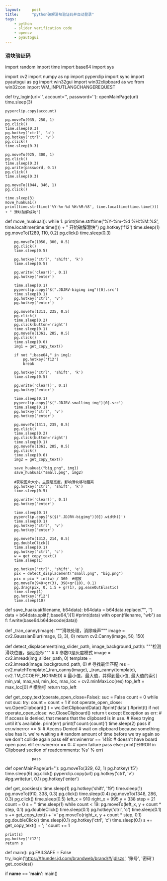 ```yaml
---
layout:     post
title:      "python破解滑块验证码并自动登录"
tags:
    - python
    - slider verification code
    - opencv
    - pyautogui
---
```

### 滑块验证码

import random
import time
import base64
import sys

import cv2
import numpy as np
import pyperclip
import sync
import pyautogui as pg
import win32gui
import win32clipboard as wc
from win32con import WM_INPUTLANGCHANGEREQUEST

def try_login(url='', account='', password=''):
    openMainPage(url)
    time.sleep(3)

    pyperclip.copy(account)

    pg.moveTo(935, 250, 1)
    pg.click()
    time.sleep(0.3)
    pg.hotkey('ctrl', 'a')
    pg.hotkey('ctrl', 'v')
    pg.click()
    time.sleep(0.3)

    pg.moveTo(925, 300, 1)
    pg.click()
    time.sleep(0.3)
    pg.write(password, 0.1)
    pg.click()
    time.sleep(0.3)

    pg.moveTo(1044, 346, 1)
    pg.click()

    time.sleep(3)
    move_huakuai()
    print(time.strftime('%Y-%m-%d %H:%M:%S', time.localtime(time.time())) + " 滑块破解成功")

def move_huakuai():
    while 1:
        print(time.strftime('%Y-%m-%d %H:%M:%S', time.localtime(time.time())) + " 开始破解滑块")
        pg.hotkey('f12')
        time.sleep(1)
        pg.moveTo(1289, 110, 0.2)
        pg.click()
        time.sleep(0.3)

        pg.moveTo(1050, 300, 0.5)
        pg.click()
        time.sleep(0.5)
        
        pg.hotkey('ctrl', 'shift', 'k')
        time.sleep(0.5)

        pg.write('clear()', 0.1)
        pg.hotkey('enter')

        time.sleep(0.1)
        pyperclip.copy('$(".JDJRV-bigimg img")[0].src')
        time.sleep(0.1)
        pg.hotkey('ctrl', 'v')
        pg.hotkey('enter')

        pg.moveTo(1311, 235, 0.5)
        pg.click()
        time.sleep(0.2)
        pg.click(button='right')
        time.sleep(0.1)
        pg.moveTo(1361, 285, 0.5)
        pg.click()
        time.sleep(0.6)
        img1 = get_copy_text()

        if not ";base64," in img1:
            pg.hotkey('f12')
            break

        pg.hotkey('ctrl', 'shift', 'k')
        time.sleep(0.5)

        pg.write('clear()', 0.1)
        pg.hotkey('enter')

        time.sleep(0.1)
        pyperclip.copy('$(".JDJRV-smallimg img")[0].src')
        time.sleep(0.1)
        pg.hotkey('ctrl', 'v')
        pg.hotkey('enter')

        pg.moveTo(1311, 235, 0.5)
        pg.click()
        time.sleep(0.2)
        pg.click(button='right')
        time.sleep(0.1)
        pg.moveTo(1361, 285, 0.5)
        pg.click()
        time.sleep(0.6)
        img2 = get_copy_text()

        save_huakuai("big.png", img1)
        save_huakuai("small.png", img2)

        #获取图片大小，主要是宽度，影响滑块移动距离
        pg.hotkey('ctrl', 'shift', 'k')
        time.sleep(0.5)

        pg.write('clear()', 0.1)
        pg.hotkey('enter')

        time.sleep(0.1)
        pyperclip.copy('$($(".JDJRV-bigimg")[0]).width()')
        time.sleep(0.1)
        pg.hotkey('ctrl', 'v')
        pg.hotkey('enter')

        pg.moveTo(1312, 214, 0.5)
        pg.doubleClick()
        time.sleep(0.1)
        pg.hotkey('ctrl', 'c')
        w = get_copy_text()
        time.sleep(1)
        
        pg.hotkey('ctrl', 'shift', 'e')
        pix = detect_displacement("small.png", "big.png")
        pix = pix * int(w) / 360  #缩放
        pg.moveTo(948+gr(3), 398+gr(10), 0.1)
        pg.drag(pix, 0, 1.5 + gr(1), pg.easeOutElastic)
        time.sleep(1)
        pg.hotkey('f12')
        time.sleep(10)


def save_huakuai(filename, b64data):
    b64data = b64data.replace('"', '')
    data = b64data.split(';base64,')[1]
    #print(data)
    with open(filename, "wb") as f:
        f.write(base64.b64decode(data))

def _tran_canny(image):
    """滑块处理，消除噪声"""
    image = cv2.GaussianBlur(image, (3, 3), 0)
    return cv2.Canny(image, 50, 150)


def detect_displacement(img_slider_path, image_background_path):
    """检测滑块位置，返回坐标"""
    # # 参数0是灰度模式
    image = cv2.imread(img_slider_path, 0)
    template = cv2.imread(image_background_path, 0)
    # 寻找最佳匹配
    res = cv2.matchTemplate(_tran_canny(image), _tran_canny(template), cv2.TM_CCOEFF_NORMED)
    # 最⼩值，最⼤值，并得到最⼩值, 最⼤值的索引
    min_val, max_val, min_loc, max_loc = cv2.minMaxLoc(res)
    top_left = max_loc[0]  # 横坐标
    return top_left

def get_copy_text(operate_open_close=False):
    suc = False
    count = 0
    while not suc:
        try:
            count = count + 1
            if not operate_open_close:
                wc.OpenClipboard()
            t = wc.GetClipboardData()
            #print('data')
            #print(t)
            if not operate_open_close:
                wc.CloseClipboard()
            return t
        except Exception as err:
            # If access is denied, that means that the clipboard is in use.
            # Keep trying until it's available.
            print(err)
            print(f'count:{count}')
            time.sleep(2)
            pass
            if err.winerror == 5:  # Access Denied
                # wait on clipboard because something else has it. we're waiting a
                # random amount of time before we try again so we don't collide again
                pass
            elif err.winerror == 1418:  # doesn't have board open
                pass
            elif err.winerror == 0:  # open failure
                pass
            else:
                print('ERROR in Clipboard section of readcomments: %s' % err)

                pass


def openMainPage(url=''):
    pg.moveTo(329, 62, 1)
    pg.hotkey('f5')
    time.sleep(6)
    pg.click()
    pyperclip.copy(url)
    pg.hotkey('ctrl', 'v')
    #pg.write(url, 0.1)
    pg.hotkey('enter')

def get_cookies():
    time.sleep(1)
    pg.hotkey('shift', 'f9')
    time.sleep(1)
    pg.moveTo(910, 338, 0.3)
    pg.click()
    time.sleep(0.4)
    pg.moveTo(1348, 286, 0.3)
    pg.click()
    time.sleep(0.5)
    left_x = 910
    right_x = 995
    y = 338
    step = 21
    count = 0
    s = ''
    time.sleep(1)
    while count < 19:
        pg.moveTo(left_x, y + count * step, 0.1)
        pg.doubleClick()
        time.sleep(0.1)
        pg.hotkey('ctrl', 'c')
        time.sleep(0.1)
        s += get_copy_text() + '='
        pg.moveTo(right_x, y + count * step, 0.1)
        pg.doubleClick()
        time.sleep(0.1)
        pg.hotkey('ctrl', 'c')
        time.sleep(0.1)
        s += get_copy_text() + '; '
        count += 1
        
    print(s)
    pg.hotkey('f12')
    return s

def main():
    pg.FAILSAFE = False
    try_login('https://thunder.jd.com/brandweb/brand/#/jdlszs', '账号', '密码')
    get_cookies()


if __name__ == '__main__':
    main()

